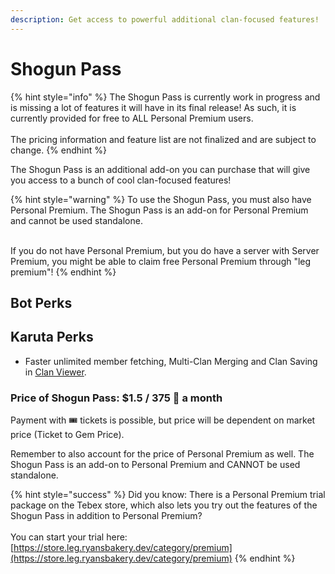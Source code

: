 ```yaml
---
description: Get access to powerful additional clan-focused features!
---
```


# Shogun Pass

{% hint style="info" %}
The Shogun Pass is currently work in progress and is missing a lot of features it will have in its final release! As such, it is currently provided for free to ALL Personal Premium users.\
\
The pricing information and feature list are not finalized and are subject to change.
{% endhint %}

The Shogun Pass is an additional add-on you can purchase that will give you access to a bunch of cool clan-focused features!

{% hint style="warning" %}
To use the Shogun Pass, you must also have Personal Premium. The Shogun Pass is an add-on for Personal Premium and cannot be used standalone.

\
If you do not have Personal Premium, but you do have a server with Server Premium, you might be able to claim free Personal Premium through "leg premium"!
{% endhint %}

## Bot Perks



## Karuta Perks

* Faster unlimited member fetching, Multi-Clan Merging and Clan Saving in [Clan Viewer](../../karuta-utilities/clan-utilities/clan-viewer.md).

### Price of Shogun Pass: $1.5 / 375 💎 a month <a href="#price-of-server-premium-usd5-1250-a-month" id="price-of-server-premium-usd5-1250-a-month"></a>

Payment with ​🎟 tickets is possible, but price will be dependent on market price (Ticket to Gem Price).

Remember to also account for the price of Personal Premium as well. The Shogun Pass is an add-on to Personal Premium and CANNOT be used standalone.

{% hint style="success" %}
Did you know: There is a Personal Premium trial package on the Tebex store, which also lets you try out the features of the Shogun Pass in addition to Personal Premium?\
\
You can start your trial here: [https://store.leg.ryansbakery.dev/category/premium](https://store.leg.ryansbakery.dev/category/premium)
{% endhint %}

